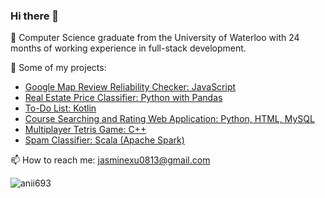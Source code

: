 ### Hi there 👋

<!--
**jasminexu1/jasminexu1** is a ✨ _special_ ✨ repository because its `README.md` (this file) appears on your GitHub profile.

Here are some ideas to get you started:

- 🔭 I’m currently working on ...
- 🌱 I’m currently learning ...
- 👯 I’m looking to collaborate on ...
- 🤔 I’m looking for help with ...
- 💬 Ask me about ...
- 📫 How to reach me: ...
- 😄 Pronouns: ...
- ⚡ Fun fact: ...
-->
🌱 Computer Science graduate from the University of Waterloo with 24 months of working experience in full-stack development.

🔭 Some of my projects:
  -  [Google Map Review Reliability Checker: JavaScript](https://github.com/XunchaoZ/Google-Map-Review-Reliability-Checker)
  -  [Real Estate Price Classifier: Python with Pandas](https://github.com/jasminexu1/Real-Estate-Price-Classifier)
  -  [To-Do List: Kotlin](https://github.com/jasminexu1/To-Do-list/wiki)
  -  [Course Searching and Rating Web Application: Python, HTML, MySQL](https://github.com/helenxiia/Course-Connect)
  -  [Multiplayer Tetris Game: C++](https://github.com/jasminexu1/Multiplayer-tetris)
  -  [Spam Classifier: Scala (Apache Spark)](https://github.com/jasminexu1/spam-classifier)

📫 How to reach me: jasminexu0813@gmail.com

<p><img align="left" src="https://github-readme-stats.vercel.app/api/top-langs?username=jasminexu1&show_icons=true&theme=dark&locale=en&layout=compact" alt="anii693" /></p>


